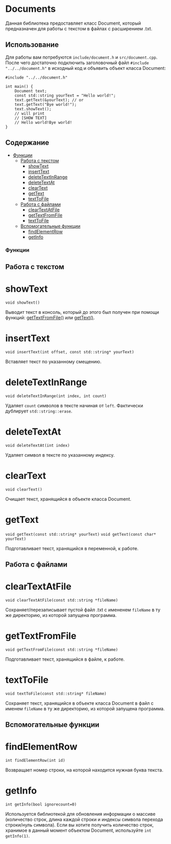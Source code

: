 # Documents
Данная библиотека предоставляет класс Document, который предназначен для работы с текстом в файлах с расширением .txt. 

## Использование

Для работы вам потребуются `include/document.h` и `src/document.cpp`.
После чего достаточно подключить заголовочный файл `#include "../../document.h"` в исходный код и объявить объект класса Document:
```
#include "../../document.h"

int main() {
	Document text;
    const std::string yourText = "Hello world!";
    text.getText(&yourText); // or
	text.getText("Bye world!");
	text.showText();
	// will print
	// [SHOW TEXT]
	// Hello world!Bye world!
}
```

## Содержание
- [Функции](#функции)
    - [Работа с текстом](#работа-с-текстом)
        - [showText](#showtext)
        - [insertText](#inserttext)
        - [deleteTextInRange](#deletetextinrange)
        - [deleteTextAt](#deletetextat)
        - [clearText](#cleartext)
        - [getText](#gettext)
        - [textToFile](#texttofile)
    - [Работа с файлами](#работа-с-файлами)
        - [clearTextAtFile](#cleartextatfile)
        - [getTextFromFile](#gettextfromfile)
        - [textToFile](#texttofile)
    - [Вспомогательные функции](#вспомогательные-функции)
        - [findElementRow](#findelementrow)
        - [getInfo](#getinfo)


### Функции
## Работа с текстом
# showText
```void showText()```

Выводит текст в консоль, который до этого был получен при помощи функций: [getTextFromFile()](#gettextfromfile) или [getText()](#gettext).

# insertText
```void insertText(int offset, const std::string* yourText)```

Вставляет текст по указанному смещению.

# deleteTextInRange
```void deleteTextInRange(int index, int count)```

Удаляет `count` символов в тексте начиная от `left`. Фактически дублирует `std::string::erase`. 

# deleteTextAt
```void deleteTextAt(int index)```

Удаляет символ в тексте по указанному индексу.

# clearText
```void clearText()```

Очищает текст, хранящийся в объекте класса Document.

# getText
```void getText(const std::string* yourText)```
```void getText(const char* yourText)```

Подготавливает текст, хранящийся в переменной, к работе.

## Работа с файлами

# clearTextAtFile
```void clearTextAtFile(const std::string *fileName)```

Сохраняет/перезаписывает пустой файл .txt с имененем `fileName` в ту же директорию, из которой запущена программа.

# getTextFromFile
```void getTextFromFile(const std::string *fileName)```

Подготавливает текст, хранящийся в файле, к работе.

# textToFile
```void textToFile(const std::string* fileName)```

Сохраняет текст, хранящийся в объекте класса Document в файл с именем `fileName` в ту же директорию, из которой запущена программа.

## Вспомогательные функции

# findElementRow
```int findElementRow(int id)```

Возвращает номер строки, на которой находится нужная буква текста.

# getInfo
```int getInfo(bool ignorecount=0)```

Используется библиотекой для обновления информации о массиве (количество строк, длина каждой строки и индексы символа перехода строки/нуль символа). Если вы хотите получить количество строк, хранимое в данный момент объектом Document, используйте `int getInfo(1)`.